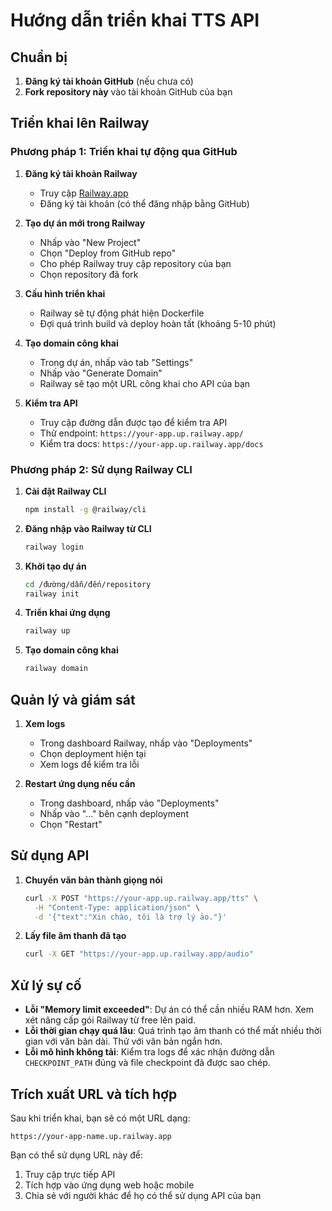 # Hướng dẫn triển khai TTS API

## Chuẩn bị

1. **Đăng ký tài khoản GitHub** (nếu chưa có)
2. **Fork repository này** vào tài khoản GitHub của bạn

## Triển khai lên Railway

### Phương pháp 1: Triển khai tự động qua GitHub

1. **Đăng ký tài khoản Railway**
   - Truy cập [Railway.app](https://railway.app)
   - Đăng ký tài khoản (có thể đăng nhập bằng GitHub)

2. **Tạo dự án mới trong Railway**
   - Nhấp vào "New Project"
   - Chọn "Deploy from GitHub repo"
   - Cho phép Railway truy cập repository của bạn
   - Chọn repository đã fork

3. **Cấu hình triển khai**
   - Railway sẽ tự động phát hiện Dockerfile
   - Đợi quá trình build và deploy hoàn tất (khoảng 5-10 phút)

4. **Tạo domain công khai**
   - Trong dự án, nhấp vào tab "Settings"
   - Nhấp vào "Generate Domain"
   - Railway sẽ tạo một URL công khai cho API của bạn

5. **Kiểm tra API**
   - Truy cập đường dẫn được tạo để kiểm tra API
   - Thử endpoint: `https://your-app.up.railway.app/`
   - Kiểm tra docs: `https://your-app.up.railway.app/docs`

### Phương pháp 2: Sử dụng Railway CLI

1. **Cài đặt Railway CLI**
   ```bash
   npm install -g @railway/cli
   ```

2. **Đăng nhập vào Railway từ CLI**
   ```bash
   railway login
   ```

3. **Khởi tạo dự án**
   ```bash
   cd /đường/dẫn/đến/repository
   railway init
   ```

4. **Triển khai ứng dụng**
   ```bash
   railway up
   ```

5. **Tạo domain công khai**
   ```bash
   railway domain
   ```

## Quản lý và giám sát

1. **Xem logs**
   - Trong dashboard Railway, nhấp vào "Deployments"
   - Chọn deployment hiện tại
   - Xem logs để kiểm tra lỗi

2. **Restart ứng dụng nếu cần**
   - Trong dashboard, nhấp vào "Deployments"
   - Nhấp vào "..." bên cạnh deployment
   - Chọn "Restart"

## Sử dụng API

1. **Chuyển văn bản thành giọng nói**
   ```bash
   curl -X POST "https://your-app.up.railway.app/tts" \
     -H "Content-Type: application/json" \
     -d '{"text":"Xin chào, tôi là trợ lý ảo."}'
   ```

2. **Lấy file âm thanh đã tạo**
   ```bash
   curl -X GET "https://your-app.up.railway.app/audio"
   ```

## Xử lý sự cố

- **Lỗi "Memory limit exceeded"**: Dự án có thể cần nhiều RAM hơn. Xem xét nâng cấp gói Railway từ free lên paid.
- **Lỗi thời gian chạy quá lâu**: Quá trình tạo âm thanh có thể mất nhiều thời gian với văn bản dài. Thử với văn bản ngắn hơn.
- **Lỗi mô hình không tải**: Kiểm tra logs để xác nhận đường dẫn `CHECKPOINT_PATH` đúng và file checkpoint đã được sao chép.

## Trích xuất URL và tích hợp

Sau khi triển khai, bạn sẽ có một URL dạng:
```
https://your-app-name.up.railway.app
```

Bạn có thể sử dụng URL này để:
1. Truy cập trực tiếp API
2. Tích hợp vào ứng dụng web hoặc mobile
3. Chia sẻ với người khác để họ có thể sử dụng API của bạn 